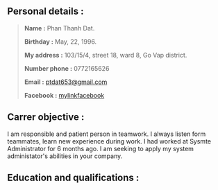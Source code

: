 ## Personal details :

>**Name         :** Phan Thanh Dat.
>
>**Birthday     :** May, 22, 1996.
>
>**My address   :** 103/15/4, street 18, ward 8, Go Vap district.
>
>**Number phone :** 0772165626
>
>**Email        :** ptdat653@gmail.com
>
>**Facebook     :** [mylinkfacebook](./https://www.facebook.com/ThanhDatPhan22)

## Carrer objective : 

I am responsible and patient person in teamwork. I always listen form teammates, learn new experience during work. I had worked at Sysmte Administrator for 6 months ago. I am seeking to apply my system administator's abilities in your company.

## Education and qualifications :
